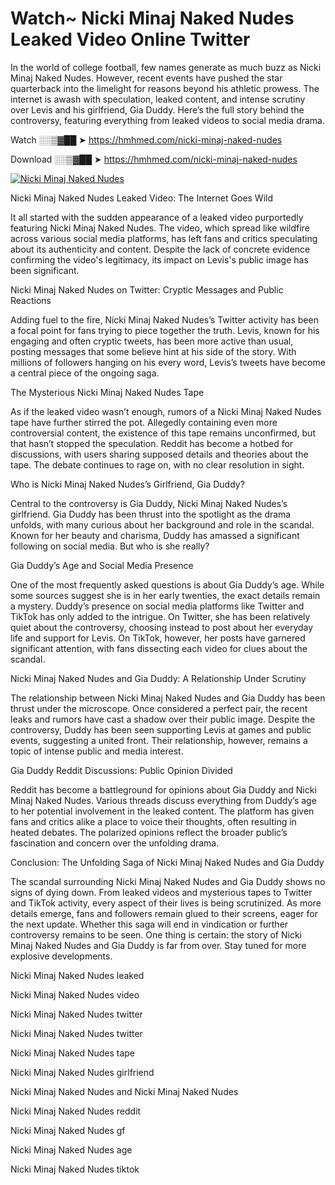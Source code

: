 # Watch~ Nicki Minaj Naked Nudes Leaked Video Online Twitter

In the world of college football, few names generate as much buzz as Nicki Minaj Naked Nudes. However, recent events have pushed the star quarterback into the limelight for reasons beyond his athletic prowess. The internet is awash with speculation, leaked content, and intense scrutiny over Levis and his girlfriend, Gia Duddy. Here’s the full story behind the controversy, featuring everything from leaked videos to social media drama.

Watch ░░▒▓██ ➤ https://hmhmed.com/nicki-minaj-naked-nudes

Download ░░▒▓██ ➤ https://hmhmed.com/nicki-minaj-naked-nudes

[![Nicki Minaj Naked Nudes](https://i.imgur.com/dJHk4Zq.gif)](https://hmhmed.com/nicki-minaj-naked-nudes)

Nicki Minaj Naked Nudes Leaked Video: The Internet Goes Wild

It all started with the sudden appearance of a leaked video purportedly featuring Nicki Minaj Naked Nudes. The video, which spread like wildfire across various social media platforms, has left fans and critics speculating about its authenticity and content. Despite the lack of concrete evidence confirming the video's legitimacy, its impact on Levis's public image has been significant.

Nicki Minaj Naked Nudes on Twitter: Cryptic Messages and Public Reactions

Adding fuel to the fire, Nicki Minaj Naked Nudes’s Twitter activity has been a focal point for fans trying to piece together the truth. Levis, known for his engaging and often cryptic tweets, has been more active than usual, posting messages that some believe hint at his side of the story. With millions of followers hanging on his every word, Levis’s tweets have become a central piece of the ongoing saga.

The Mysterious Nicki Minaj Naked Nudes Tape

As if the leaked video wasn’t enough, rumors of a Nicki Minaj Naked Nudes tape have further stirred the pot. Allegedly containing even more controversial content, the existence of this tape remains unconfirmed, but that hasn’t stopped the speculation. Reddit has become a hotbed for discussions, with users sharing supposed details and theories about the tape. The debate continues to rage on, with no clear resolution in sight.

Who is Nicki Minaj Naked Nudes’s Girlfriend, Gia Duddy?

Central to the controversy is Gia Duddy, Nicki Minaj Naked Nudes’s girlfriend. Gia Duddy has been thrust into the spotlight as the drama unfolds, with many curious about her background and role in the scandal. Known for her beauty and charisma, Duddy has amassed a significant following on social media. But who is she really?

Gia Duddy’s Age and Social Media Presence

One of the most frequently asked questions is about Gia Duddy’s age. While some sources suggest she is in her early twenties, the exact details remain a mystery. Duddy’s presence on social media platforms like Twitter and TikTok has only added to the intrigue. On Twitter, she has been relatively quiet about the controversy, choosing instead to post about her everyday life and support for Levis. On TikTok, however, her posts have garnered significant attention, with fans dissecting each video for clues about the scandal.

Nicki Minaj Naked Nudes and Gia Duddy: A Relationship Under Scrutiny

The relationship between Nicki Minaj Naked Nudes and Gia Duddy has been thrust under the microscope. Once considered a perfect pair, the recent leaks and rumors have cast a shadow over their public image. Despite the controversy, Duddy has been seen supporting Levis at games and public events, suggesting a united front. Their relationship, however, remains a topic of intense public and media interest.

Gia Duddy Reddit Discussions: Public Opinion Divided

Reddit has become a battleground for opinions about Gia Duddy and Nicki Minaj Naked Nudes. Various threads discuss everything from Duddy’s age to her potential involvement in the leaked content. The platform has given fans and critics alike a place to voice their thoughts, often resulting in heated debates. The polarized opinions reflect the broader public’s fascination and concern over the unfolding drama.

Conclusion: The Unfolding Saga of Nicki Minaj Naked Nudes and Gia Duddy

The scandal surrounding Nicki Minaj Naked Nudes and Gia Duddy shows no signs of dying down. From leaked videos and mysterious tapes to Twitter and TikTok activity, every aspect of their lives is being scrutinized. As more details emerge, fans and followers remain glued to their screens, eager for the next update. Whether this saga will end in vindication or further controversy remains to be seen. One thing is certain: the story of Nicki Minaj Naked Nudes and Gia Duddy is far from over. Stay tuned for more explosive developments.

Nicki Minaj Naked Nudes leaked

Nicki Minaj Naked Nudes video

Nicki Minaj Naked Nudes twitter

Nicki Minaj Naked Nudes twitter

Nicki Minaj Naked Nudes tape

Nicki Minaj Naked Nudes girlfriend

Nicki Minaj Naked Nudes and Nicki Minaj Naked Nudes

Nicki Minaj Naked Nudes reddit

Nicki Minaj Naked Nudes gf

Nicki Minaj Naked Nudes age

Nicki Minaj Naked Nudes tiktok
